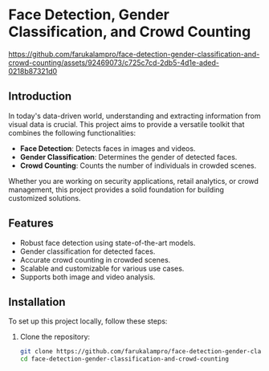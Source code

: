 # Face Detection, Gender Classification, and Crowd Counting


https://github.com/farukalampro/face-detection-gender-classification-and-crowd-counting/assets/92469073/c725c7cd-2db5-4d1e-aded-0218b87321d0



## Introduction

In today's data-driven world, understanding and extracting information from visual data is crucial. This project aims to provide a versatile toolkit that combines the following functionalities:

- **Face Detection**: Detects faces in images and videos.
- **Gender Classification**: Determines the gender of detected faces.
- **Crowd Counting**: Counts the number of individuals in crowded scenes.

Whether you are working on security applications, retail analytics, or crowd management, this project provides a solid foundation for building customized solutions.

## Features

- Robust face detection using state-of-the-art models.
- Gender classification for detected faces.
- Accurate crowd counting in crowded scenes.
- Scalable and customizable for various use cases.
- Supports both image and video analysis.

## Installation

To set up this project locally, follow these steps:

1. Clone the repository:

   ```bash
   git clone https://github.com/farukalampro/face-detection-gender-classification-and-crowd-counting.git
   cd face-detection-gender-classification-and-crowd-counting
   ```
